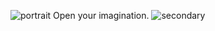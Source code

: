 ![portrait](https://user-images.githubusercontent.com/91742582/146685868-fa107ac5-b2f3-4f66-9425-cc1f76334ea4.jpeg)
Open your imagination.
![secondary](https://user-images.githubusercontent.com/91742582/146685891-2750f2d5-1cf2-40a5-90e3-a8e46cf24c3e.png)


